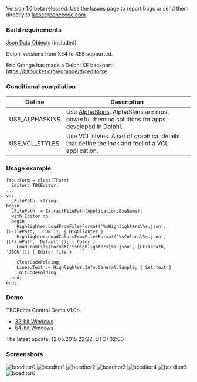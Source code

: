 Version 1.0 beta released. Use the Issues page to report bugs or send them directly to lasse@bonecode.com.

<h3>Build requirements</h3>

<a href="https://github.com/ahausladen/JsonDataObjects">Json Data Objects</a> (included)

Delphi versions from XE4 to XE8 supported. 

Eric Grange has made a Delphi XE backport: https://bitbucket.org/egrange/tbceditorxe

<h3>Conditional compilation</h3>

Define | Description 
--- | --- 
USE_ALPHASKINS | Use <a href="http://www.alphaskins.com/">AlphaSkins</a>. AlphaSkins are most powerful theming solutions for apps developed in Delphi.
USE_VCL_STYLES | Use VCL styles. A set of graphical details that define the look and feel of a VCL application.

<h3>Usage example</h3>

```
TYourForm = class(TForm)
  Editor: TBCEditor;
...
var
  LFilePath: string;
begin
  LFilePath := ExtractFilePath(Application.ExeName); 
  with Editor do 
  begin
    Highlighter.LoadFromFile(Format('%sHighlighters\%s.json', [LFilePath, 'JSON']); { Highlighter }
    Highlighter.LoadColorsFromFile(Format('%sColors\%s.json', [LFilePath, 'Default']); { Color }
    LoadFromFile(Format('%sHighlighters\%s.json', [LFilePath, 'JSON']); { Editor file } 
    ...
    ClearCodeFolding;
    Lines.Text := Highlighter.Info.General.Sample; { Set text }
    InitCodeFolding;
  end;
end;
```

<h3>Demo</h3>

TBCEditor Control Demo v1.0b. 

  * <a href="http://www.bonecode.com/downloads/BCEditorComponentDemo32.zip">32-bit Windows</a>
  * <a href="http://www.bonecode.com/downloads/BCEditorComponentDemo64.zip">64-bit Windows</a>

The latest update: 12.05.2015 22:22, UTC+02:00

<h3>Screenshots</h3>

![bceditor0](https://cloud.githubusercontent.com/assets/11475177/7427348/174542e4-efe2-11e4-9913-14500cc787e5.png)
![bceditor1](https://cloud.githubusercontent.com/assets/11475177/7427349/1766adc6-efe2-11e4-8a2f-a59ec668d217.png)
![bceditor2](https://cloud.githubusercontent.com/assets/11475177/7427350/177ba3c0-efe2-11e4-92dc-946b026cbfab.png)
![bceditor3](https://cloud.githubusercontent.com/assets/11475177/7427351/177f5f4c-efe2-11e4-8388-179a0947eb5f.png)
![bceditor4](https://cloud.githubusercontent.com/assets/11475177/7427352/17843c06-efe2-11e4-8c03-7a3daa4639be.png)
![bceditor5](https://cloud.githubusercontent.com/assets/11475177/7427346/173de47c-efe2-11e4-9b68-ce2ae7ffb1a2.png)
![bceditor6](https://cloud.githubusercontent.com/assets/11475177/7427347/1743c07c-efe2-11e4-9c90-318cdc2b09a0.png)




